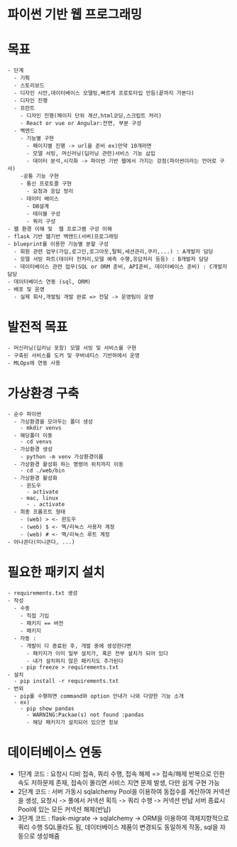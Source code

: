 # 파이썬 기반 웹 프로그래밍

# 목표
    - 단계
      - 기획
      - 스토리보드
      - 디자인 시안,데이터베이스 모델링,빠르게 프로토타입 만듬(끝까지 가본다)
      - 디자인 진행
      - 프런트
        - 디자인 진행(페이지 단위 계산,html코딩,스크립트 처리)
        - React or vue or Angular:전면, 부분 구성
      - 백엔드
        - 기능별 구현
          - 페이지별 진행 -> url을 준비 ex)만약 10개라면
          - 모델 서빙, 머신러닝(딥러닝 관련)서비스 기능 삽입
          - 데이터 분석,시각화 -> 파이썬 기반 웹에서 가지는 강점(파이썬이라는 언어로 구서)
        -공통 기능 구현
        - 통신 프로토콜 구현
          - 요청과 응답 정리
        - 데이터 베이스
          - DB설계
          - 테이블 구성
          - 쿼리 구성
    - 웹 환경 이해 및  웹 프로그램 구성 이해
    - flask 기반 웹기반 백엔드(서버)프로그래밍
    - blueprint를 이용한 기능별 분할 구성
      - 회원 관련 업무(가입,로그인,로그아웃,탈퇴,세션관리,쿠키,...) : A개발자 담당
      - 모델 서빙 파트(데이터 전처리,모델 예측 수행,응답처리 등등) : B개발자 담당
      - 데이터베이스 관련 업무(SQL or ORM 준비, API준비, 데이터베이스 준비) : C개발자 담당
    - 데이터베이스 연동 (sql, ORM)
    - 배포 및 운영
      - 실제 회사,개발팀 개발 완료 => 전달 -> 운영팀이 운영

# 발전적 목표
    - 머신러닝(딥러닝 포함) 모델 서빙 및 서비스를 구현
    - 구축된 서비스를 도커 및 쿠버네티스 기반하에서 운영
    - MLOps에 연동 사용

# 가상환경 구축
    - 순수 파이썬
      - 가상환경을 모아두는 폴더 생성
        - mkdir venvs
      - 해당폴더 이동
        - cd venvs
      - 가상환경 생성
        - python -m venv 가상환경이름
      - 가상환경 활성화 하는 명령어 위치까지 이동
        - cd ./web/bin
      - 가상환경 활성화
        - 윈도우
          - activate
        - mac, linux
          - . activate
      - 최종 프롬프트 형태
        - (web) > <- 윈도우
        - (web) $ <- 맥/리눅스 사용자 계정
        - (web) # <- 맥/리눅스 루트 계정
    - 아나콘다(미니콘다, ...) 

# 필요한 패키지 설치
    - requirements.txt 생성
    - 작성
      - 수동
        - 직접 기입
        - 패키지 == 버전
        - 패키지
      - 자동 : 
        - 개발이 다 종료된 후, 개발 중에 생성한다면
          - 패키지가 이미 일부 설치가, 혹은 전부 설치가 되어 있다
          - 내가 설치하지 않은 패키지도 추가된다
        - pip freeze > requirements.txt
    - 설치
      - pip install -r requirements.txt
    - 번외
      - pip를 수행하면 command와 option 안내가 나와 다양한 기능 소개
      - ex)
        - pip show pandas
          - WARNING:Packae(s) not found :pandas
          - 해당 패키지가 설치되어 있으면 정보
# 데이터베이스 연동
  - 1단계 코드 : 요청시 디비 접속, 쿼리 수행, 접속 해제 => 접속/해제 반복으로 인한 속도 저하문제 존재, 접속이 몰리면 서비스 지연 문제 발생, 다만 쉽게 구현 가능
  - 2단계 코드 : 서버 가동시 sqlalchemy Pool을 이용하여 동접수를 계산하여 커넥션을 생성, 
                요청시 -> 풀에서 커넥션 획득 -> 쿼리 수행 -> 커넥션 반납
                서버 종료시 Pool에 있는 모든 커넥션 해제(반납)
  - 3단계 코드 : flask-migrate -> sqlalchemy -> ORM을 이용하여 객체지향적으로 쿼리 수행
                SQL몰라도 됨, 데이터베이스 제품이 변경되도 동일하게 작동, sql을 자동으로 생성해줌